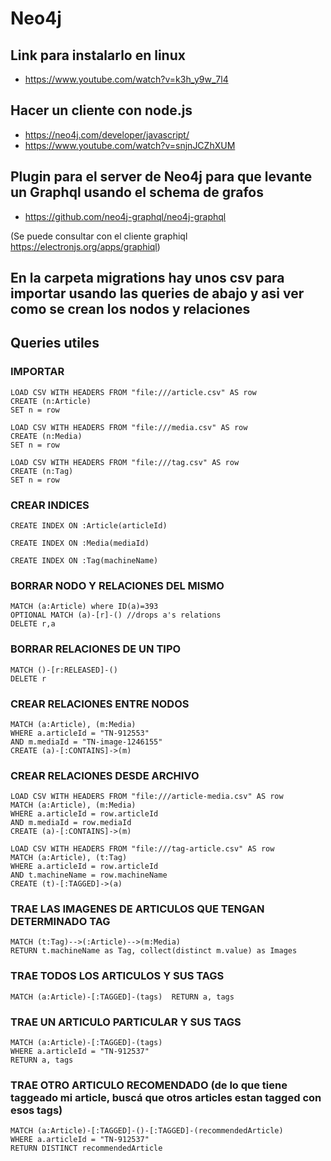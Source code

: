 # Neo4j

## Link para instalarlo en linux

* https://www.youtube.com/watch?v=k3h_y9w_7l4

## Hacer un cliente con node.js

* https://neo4j.com/developer/javascript/
* https://www.youtube.com/watch?v=snjnJCZhXUM

## Plugin para el server de Neo4j para que levante un Graphql usando el schema de grafos

* https://github.com/neo4j-graphql/neo4j-graphql

(Se puede consultar con el cliente graphiql https://electronjs.org/apps/graphiql)

## En la carpeta migrations hay unos csv para importar usando las queries de abajo y asi ver como se crean los nodos y relaciones

## Queries utiles

### IMPORTAR
```
LOAD CSV WITH HEADERS FROM "file:///article.csv" AS row
CREATE (n:Article)
SET n = row
```
```
LOAD CSV WITH HEADERS FROM "file:///media.csv" AS row
CREATE (n:Media)
SET n = row
```
```
LOAD CSV WITH HEADERS FROM "file:///tag.csv" AS row
CREATE (n:Tag)
SET n = row
```

### CREAR INDICES
```
CREATE INDEX ON :Article(articleId)
```
```
CREATE INDEX ON :Media(mediaId)
```
```
CREATE INDEX ON :Tag(machineName)
```

### BORRAR NODO Y RELACIONES DEL MISMO
```
MATCH (a:Article) where ID(a)=393
OPTIONAL MATCH (a)-[r]-() //drops a's relations
DELETE r,a
```

### BORRAR RELACIONES DE UN TIPO
```
MATCH ()-[r:RELEASED]-() 
DELETE r
```

### CREAR RELACIONES ENTRE NODOS
```
MATCH (a:Article), (m:Media)
WHERE a.articleId = "TN-912553"
AND m.mediaId = "TN-image-1246155"
CREATE (a)-[:CONTAINS]->(m)
```

### CREAR RELACIONES DESDE ARCHIVO
```
LOAD CSV WITH HEADERS FROM "file:///article-media.csv" AS row
MATCH (a:Article), (m:Media)
WHERE a.articleId = row.articleId
AND m.mediaId = row.mediaId
CREATE (a)-[:CONTAINS]->(m)
```
```
LOAD CSV WITH HEADERS FROM "file:///tag-article.csv" AS row
MATCH (a:Article), (t:Tag)
WHERE a.articleId = row.articleId
AND t.machineName = row.machineName
CREATE (t)-[:TAGGED]->(a)
```

### TRAE LAS IMAGENES DE ARTICULOS QUE TENGAN DETERMINADO TAG
```
MATCH (t:Tag)-->(:Article)-->(m:Media)
RETURN t.machineName as Tag, collect(distinct m.value) as Images
```

### TRAE TODOS LOS ARTICULOS Y SUS TAGS
```
MATCH (a:Article)-[:TAGGED]-(tags)  RETURN a, tags
```

### TRAE UN ARTICULO PARTICULAR Y SUS TAGS
```
MATCH (a:Article)-[:TAGGED]-(tags)
WHERE a.articleId = "TN-912537"
RETURN a, tags
```

### TRAE OTRO ARTICULO RECOMENDADO (de lo que tiene taggeado mi article, buscá que otros articles estan tagged con esos tags)
```
MATCH (a:Article)-[:TAGGED]-()-[:TAGGED]-(recommendedArticle)
WHERE a.articleId = "TN-912537"
RETURN DISTINCT recommendedArticle
```
